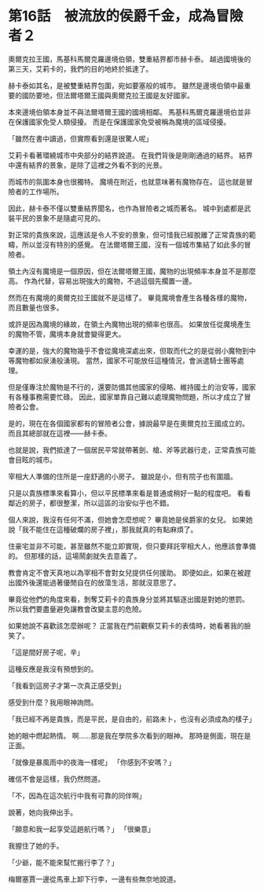 # 第16話　被流放的侯爵千金，成為冒險者２

奧爾克拉王國，馬基科馬爾克羅邊境伯領，雙重結界都市赫卡泰。
越過國境後的第三天，艾莉卡的，我們的目的地終於抵達了。

赫卡泰如其名，是被雙重結界包圍，宛如要塞般的城市。
雖然是邊境伯領中最重要的國防要地，但法爾塔爾王國與奧爾克拉王國是友好國家。

本來邊境伯領本身並不與法爾塔爾王國的國境相鄰。
馬基科馬爾克羅邊境伯並非在保護國家免受人類侵擾。
而是在保護國家免受被稱為魔境的區域侵擾。

「雖然在書中讀過，但實際看到還是很驚人呢」

艾莉卡看著環繞城市中央部分的結界說道。
在我們背後是剛剛通過的結界。
結界中還有結界的景象，是除了這裡之外看不到的光景。

而城市的氛圍本身也很獨特。
魔境在附近，也就意味著有魔物存在。
這也就是冒險者的工作場所。

因此，赫卡泰不僅以雙重結界聞名，也作為冒險者之城而著名。
城中到處都是武裝平民的景象不是隨處可見的。

對正常的貴族來說，這應該是令人不安的景象，但可惜我已經脫離了正常貴族的範疇，所以並沒有特別的感覺。
在法爾塔爾王國，沒有一個城市集結了如此多的冒險者。

領土內沒有魔境是一個原因，但在法爾塔爾王國，魔物的出現頻率本身並不是那麼高。
作為代替，容易出現強大的魔物，不過這個先擱置一邊。

然而在有魔境的奧爾克拉王國就不是這樣了。
畢竟魔境會產生各種各樣的魔物，而且數量也很多。

或許是因為魔境的緣故，在領土內魔物出現的頻率也很高。
如果放任從魔境產生的魔物不管，魔境本身就會變得更大。

幸運的是，強大的魔物幾乎不會從魔境深處出來，但取而代之的是從弱小魔物到中等魔物都如泉湧般湧現。
當然，國家不可能放任這種情況，會派遣騎士團等處理。

但是僅專注於魔物是不行的，還要防備其他國家的侵略、維持國土的治安等，國家有各種事務需要忙碌。
因此，國家單靠自己難以處理魔物問題，所以才成立了冒險者公會。

是的，現在在各個國家都有的冒險者公會，據說最早是在奧爾克拉王國成立的。
而且其總部就在這裡——赫卡泰。

也就是說，我們抵達了一個居民平常就帶著劍、槍、斧等武器行走，正常貴族可能會目眩的城市。

宰相大人準備的住所是一座舒適的小房子。
雖說是小，但有院子也有圍牆。

只是以貴族標準來看算小，但以平民標準來看是普通或稍好一點的程度吧。
看看鄰近的房子，都很整潔，所以這區的治安似乎也不錯。

個人來說，我沒有任何不滿，但她會怎麼想呢？
畢竟她是侯爵家的女兒。
如果她說「我不能住在這種破爛的房子裡」，那我就真的有點麻煩了。

住豪宅並非不可能，甚至雖然不能立即實現，但只要拜託宰相大人，他應該會準備的。
但那樣的話，這場鬧劇就失去意義了。

教會肯定不會天真地以為宰相不會對女兒提供任何援助。
即便如此，如果在被趕出國外後還能過著優閒自在的放蕩生活，那就沒意思了。

畢竟從他們的角度來看，剝奪艾莉卡的貴族身分並將其驅逐出國是對她的懲罰。
所以我們要盡量避免讓教會改變主意的危險。

如果她說不喜歡該怎麼辦呢？
正當我在門前觀察艾莉卡的表情時，她看著我的臉笑了。

「這是間好房子呢，辛」

這種反應是我沒有預想到的。

「我看到這房子才第一次真正感受到」

感受到什麼？我用眼神詢問。

「我已經不再是貴族，而是平民，是自由的，前路未卜，也沒有必須成為的樣子」

她的眼中燃起熱情。
啊……那是我在學院多次看到的眼神。
那時是側面，現在是正面。

「就像是暴風雨中的夜海一樣呢」
「你感到不安嗎？」

確信不會是這樣，我仍然問道。

「不，因為在這次航行中我有可靠的同伴啊」

說著，她向我伸出手。

「願意和我一起享受這趟航行嗎？」
「很樂意」

我握住了她的手。

「少爺，能不能來幫忙搬行李了？」

梅爾塞賈一邊從馬車上卸下行李，一邊有些無奈地說道。